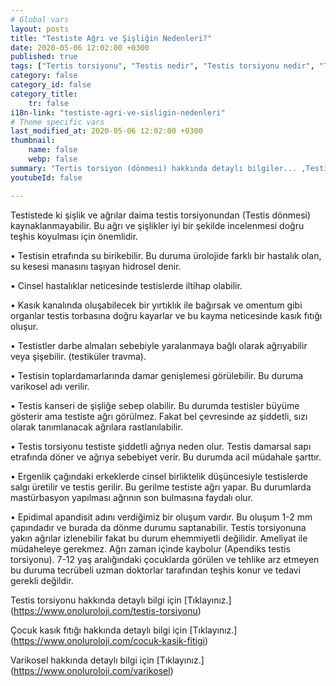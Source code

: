 ```yaml
---
# Global vars
layout: posts
title: "Testiste Ağrı ve Şişliğin Nedenleri?"
date: 2020-05-06 12:02:00 +0300
published: true
tags: ["Tertis torsiyonu", "Testis nedir", "Testis torsiyonu nedir", "Testis torsiyonu testis kanseri", "testis torsiyonu tipi", "Testis torsiyonu erken müdahale", "Testis torsiyonu teşhis", "Testis torsiyonu tedavi", "Testis torsiyonu ameliyat" , "testis dönmesi", "testis torsiyonu ne zaman", "testis torsiyonu neden", "testis torsiyonu acil", "testis torsiyonu belirti", "testis torsiyonu ultrasonografi", "testis torsiyonu tipi" , "testis torsiyonu tedavi", "testis torsiyonu çözüm", "testis dönmesi ameliyatı", "testis dönmesi tedavi"]
category: false
category_id: false
category_title:
    tr: false
i18n-link: "testiste-agri-ve-sisligin-nedenleri"
# Theme specific vars
last_modified_at: 2020-05-06 12:02:00 +0300
thumbnail:
    name: false
    webp: false
summary: "Tertis torsiyon (dönmesi) hakkında detaylı bilgiler... ,Testis nedir?, Testiste ağrı ve şişliklerin nedenleri? , Testis torsiyonu nedir?, Testis torsiyonu testis kanseriyle birlikte olur mu? , Kaç tip testis torsiyon vardır? , Testis torsiyonunda erken müdahale? , Testis torsiyonu teşhisi ve tedavisi, Testis torsiyonu ameliyatı"
youtubeId: false

---
```






Testistede ki şişlik ve ağrılar daima testis torsiyonundan (Testis dönmesi) kaynaklanmayabilir. Bu ağrı ve şişlikler iyi bir şekilde incelenmesi doğru teşhis koyulması için önemlidir.

•	Testisin etrafında su birikebilir. Bu duruma ürolojide farklı bir hastalık olan, su kesesi manasını taşıyan hidrosel denir.

•	Cinsel hastalıklar neticesinde testislerde iltihap olabilir.

•	Kasık kanalında oluşabilecek bir yırtıklık ile bağırsak ve omentum gibi organlar testis torbasına doğru kayarlar ve bu kayma neticesinde kasık fıtığı oluşur.

•	Testistler darbe almaları sebebiyle yaralanmaya bağlı olarak ağrıyabilir veya şişebilir.  (testiküler travma).

•	Testisin toplardamarlarında damar genişlemesi görülebilir. Bu duruma varikosel adı verilir.

•	Testis kanseri de şişliğe sebep olabilir. Bu durumda testisler büyüme gösterir ama testiste ağrı görülmez. Fakat bel çevresinde az şiddetli, sızı olarak tanımlanacak ağrılara rastlanılabilir.

•	Testis torsiyonu testiste şiddetli ağrıya neden olur. Testis damarsal sapı etrafında döner ve ağrıya sebebiyet verir. Bu durumda acil müdahale şarttır.

•	Ergenlik çağındaki erkeklerde cinsel birliktelik düşüncesiyle testislerde salgı üretilir ve testis gerilir. Bu gerilme testiste ağrı yapar. Bu durumlarda mastürbasyon yapılması ağrının son bulmasına faydalı olur.

•	Epidimal apandisit adını verdiğimiz bir oluşum vardır. Bu oluşum 1-2 mm çapındadır ve burada da dönme durumu saptanabilir. Testis torsiyonuna yakın ağrılar izlenebilir fakat bu durum ehemmiyetli değilidir. Ameliyat ile müdaheleye gerekmez. Ağrı zaman içinde kaybolur (Apendiks testis torsiyonu). 7-12 yaş aralığındaki çocuklarda görülen ve tehlike arz etmeyen bu duruma tecrübeli uzman doktorlar tarafından teşhis konur ve tedavi gerekli değildir.

Testis torsiyonu hakkında detaylı bilgi için [Tıklayınız.] (https://www.onoluroloji.com/testis-torsiyonu)

Çocuk kasık fıtığı hakkında detaylı bilgi için [Tıklayınız.] (https://www.onoluroloji.com/cocuk-kasik-fitigi)

Varikosel hakkında detaylı bilgi için [Tıklayınız.] (https://www.onoluroloji.com/varikosel)
